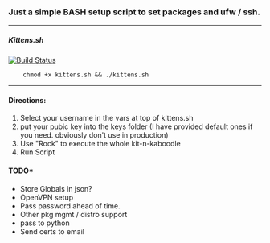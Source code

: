 ### Just a simple BASH setup script to set packages and ufw / ssh.
---
##### Kittens.sh

[![Build Status](https://travis-ci.org/archae0pteryx/kittens.svg?branch=master)](https://travis-ci.org/archae0pteryx/kittens)

        chmod +x kittens.sh && ./kittens.sh
---
#### Directions:
1. Select your username in the vars at top of kittens.sh
2. put your pubic key into the keys folder (I have provided default ones if you need. obviously don't use in production)
3. Use "Rock" to execute the whole kit-n-kaboodle
3. Run Script


#### TODO*
- Store Globals in json? 
- OpenVPN setup
- Pass password ahead of time.
- Other pkg mgmt / distro support
- pass to python
- Send certs to email
